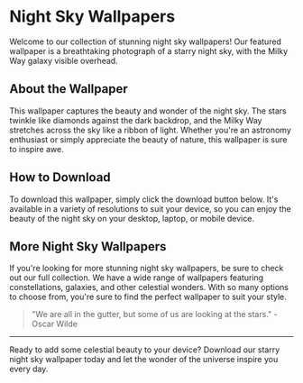 <!--
Write me markdown content of website with wallpaper:

"A photograph of a starry night sky, with the Milky Way galaxy visible overhead."

The header of the page should not be copy of the text but rather a real content of the website which is using this wallpaper.

- Feel free to use structure like headings, bullets, numbering, blockquotes, paragraphs, horizontal lines, etc.
- You can use formatting like bold or _italic_
- You can include UTF-8 emojis
- Links should be only #hash anchors (and you can refer to the document itself)
- Do not include images
-->

<!--font:Montserrat.-->

# Night Sky Wallpapers

Welcome to our collection of stunning night sky wallpapers! Our featured wallpaper is a breathtaking photograph of a starry night sky, with the Milky Way galaxy visible overhead.

## About the Wallpaper

This wallpaper captures the beauty and wonder of the night sky. The stars twinkle like diamonds against the dark backdrop, and the Milky Way stretches across the sky like a ribbon of light. Whether you're an astronomy enthusiast or simply appreciate the beauty of nature, this wallpaper is sure to inspire awe.

## How to Download

To download this wallpaper, simply click the download button below. It's available in a variety of resolutions to suit your device, so you can enjoy the beauty of the night sky on your desktop, laptop, or mobile device.

## More Night Sky Wallpapers

If you're looking for more stunning night sky wallpapers, be sure to check out our full collection. We have a wide range of wallpapers featuring constellations, galaxies, and other celestial wonders. With so many options to choose from, you're sure to find the perfect wallpaper to suit your style.

> "We are all in the gutter, but some of us are looking at the stars." - Oscar Wilde

---

Ready to add some celestial beauty to your device? Download our starry night sky wallpaper today and let the wonder of the universe inspire you every day.
